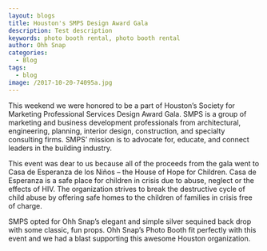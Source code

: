 ```yaml
---
layout: blogs
title: Houston's SMPS Design Award Gala
description: Test description
keywords: photo booth rental, photo booth rental
author: Ohh Snap
categories:
  - Blog
tags:
  - blog
image: /2017-10-20-74095a.jpg
---
```

This weekend we were honored to be a part of Houston’s Society for Marketing Professional Services Design Award Gala. SMPS is a group of marketing and business development professionals from architectural, engineering, planning, interior design, construction, and specialty consulting firms. SMPS’ mission is to advocate for, educate, and connect leaders in the building industry.

This event was dear to us because all of the proceeds from the gala went to Casa de Esperanza de los Ni&ntilde;os – the House of Hope for Children. Casa de Esperanza is a safe place for children in crisis due to abuse, neglect or the effects of HIV. The organization strives to break the destructive cycle of child abuse by offering safe homes to the children of families in crisis free of charge.

SMPS opted for Ohh Snap’s elegant and simple silver sequined back drop with some classic, fun props. Ohh Snap’s Photo Booth fit perfectly with this event and we had a blast supporting this awesome Houston organization.
